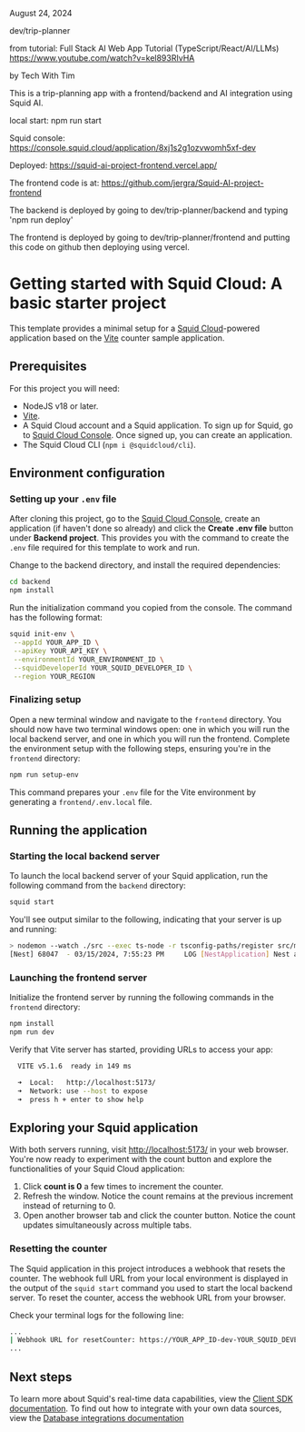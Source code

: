 August 24, 2024

dev/trip-planner

from tutorial:
Full Stack AI Web App Tutorial (TypeScript/React/AI/LLMs)
https://www.youtube.com/watch?v=kel893RIvHA

by Tech With Tim

This is a trip-planning app with a frontend/backend and AI integration using Squid AI.

local start:
  npm run start

Squid console:
https://console.squid.cloud/application/8xj1s2g1ozvwomh5xf-dev

Deployed:
  https://squid-ai-project-frontend.vercel.app/

The frontend code is at:
  https://github.com/jergra/Squid-AI-project-frontend

The backend is deployed by going to dev/trip-planner/backend and typing 'npm run deploy'

The frontend is deployed by going to dev/trip-planner/frontend and putting this code on github then deploying using vercel.




# Getting started with Squid Cloud: A basic starter project

This template provides a minimal setup for a [Squid Cloud](https://squid.cloud)-powered application based on the [Vite](https://vitejs.dev/) counter sample application.

## Prerequisites

For this project you will need:

- NodeJS v18 or later.
- [Vite](https://vitejs.dev/).
- A Squid Cloud account and a Squid application. To sign up for Squid, go to [Squid Cloud Console](https://console.squid.cloud). Once signed up, you can create an application.
- The Squid Cloud CLI (`npm i @squidcloud/cli`).

## Environment configuration

### Setting up your `.env` file

After cloning this project, go to the [Squid Cloud Console](https://console.squid.cloud), create an application (if haven't done so already) and click the **Create .env file** button under **Backend project**. This provides you with the command to create the `.env` file required for this template to work and run.

Change to the backend directory, and install the required dependencies:

```bash
cd backend
npm install
```

Run the initialization command you copied from the console. The command has the following format:

```bash
squid init-env \
 --appId YOUR_APP_ID \
 --apiKey YOUR_API_KEY \
 --environmentId YOUR_ENVIRONMENT_ID \
 --squidDeveloperId YOUR_SQUID_DEVELOPER_ID \
 --region YOUR_REGION
```

### Finalizing setup

Open a new terminal window and navigate to the `frontend` directory. You should now have two terminal windows open: one in which you will run the local backend server, and one in which you will run the frontend. Complete the environment setup with the following steps, ensuring you're in the `frontend` directory:

```bash
npm run setup-env
```

This command prepares your `.env` file for the Vite environment by generating a `frontend/.env.local` file.

## Running the application

### Starting the local backend server

To launch the local backend server of your Squid application, run the following command from the `backend` directory:

```bash
squid start
```

You'll see output similar to the following, indicating that your server is up and running:

```bash
> nodemon --watch ./src --exec ts-node -r tsconfig-paths/register src/main.ts
[Nest] 68047  - 03/15/2024, 7:55:23 PM     LOG [NestApplication] Nest application successfully started +1ms
```

### Launching the frontend server

Initialize the frontend server by running the following commands in the `frontend` directory:

```bash
npm install
npm run dev
```

Verify that Vite server has started, providing URLs to access your app:

```bash
  VITE v5.1.6  ready in 149 ms

  ➜  Local:   http://localhost:5173/
  ➜  Network: use --host to expose
  ➜  press h + enter to show help
```

## Exploring your Squid application

With both servers running, visit [http://localhost:5173/](http://localhost:5173/) in your web browser. You're now ready to experiment with the count button and explore the functionalities of your Squid Cloud application:

1. Click **count is 0** a few times to increment the counter.
2. Refresh the window. Notice the count remains at the previous increment instead of returning to 0.
3. Open another browser tab and click the counter button. Notice the count updates simultaneously across multiple tabs.

### Resetting the counter

The Squid application in this project introduces a webhook that resets the counter. The webhook full URL from your local environment is displayed in the output of the `squid start` command you used to start the local backend server. To reset the counter, access the webhook URL from your browser.

Check your terminal logs for the following line:

```bash
...
| Webhook URL for resetCounter: https://YOUR_APP_ID-dev-YOUR_SQUID_DEVELOPER_ID.us-east-1.aws.squid.cloud/webhooks/resetCounter   |
...
```

## Next steps

To learn more about Squid's real-time data capabilities, view the [Client SDK documentation](https://docs.squid.cloud/docs/development-tools/client-sdk/). To find out how to integrate with your own data sources, view the [Database integrations documentation](https://docs.squid.cloud/docs/integrations/database/)
